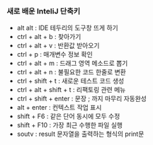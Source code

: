 ### 새로 배운 InteliJ 단축키

* alt alt : IDE 테두리의 도구창 뜨게 하기
* ctrl + alt + b : 찾아가기
* ctrl + alt + v : 반환값 받아오기
* ctrl + p : 매개변수 정보 확인
* ctrl + alt + m : 드래그 영역 메소드로 뽑기
* ctrl + alt + n : 불필요한 코드 한줄로 변환
* ctrl + shift + t  : 새로운 테스트 코드 생성
* ctrl + alt + shift + t : 리팩토링 관련 메뉴
* ctrl + shift + enter : 문장 ; 까지 마무리 자동완성
* alt + enter : 컨텍스트 작업 표시
* shift + F6 : 같은 단어 동시에 모두 수정
* shift + F10 : 가장 최근 수행한 파일 실행
* soutv : result 문자열을 출력하는 형식의 print문